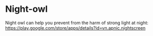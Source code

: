 # Night-owl
Night owl can help you prevent from the harm of strong light at night: https://play.google.com/store/apps/details?id=vn.apnic.nightscreen
